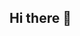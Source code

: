 ## Hi there 👋

<!--
**jaye311/jaye311** is a ✨ _special_ ✨ repository because its `README.md` (this file) appears on your GitHub profile.

Here are some ideas to get you started:

- 🔭 I’m currently working on writing algorithms in Python
- 🌱 I’m currently learning Python
- 👯 I’m looking to collaborate on any coding projects
- 🤔 I’m looking for help with getting an internship for Summer 2025.
- 💬 Ask me about anything
- 📫 How to reach me: johnathanaye311@gmail.com
- 😄 Pronouns: ...
- ⚡ Fun fact: I like reading
-->
